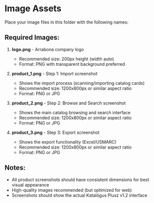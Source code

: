 # Image Assets

Place your image files in this folder with the following names:

## Required Images:

1. **logo.png** - Arrabona company logo
   - Recommended size: 200px height (width auto)
   - Format: PNG with transparent background preferred

2. **product_1.png** - Step 1: Import screenshot
   - Shows the import process (scanning/importing catalog cards)
   - Recommended size: 1200x800px or similar aspect ratio
   - Format: PNG or JPG

3. **product_2.png** - Step 2: Browse and Search screenshot
   - Shows the main catalog browsing and search interface
   - Recommended size: 1200x800px or similar aspect ratio
   - Format: PNG or JPG

4. **product_3.png** - Step 3: Export screenshot
   - Shows the export functionality (Excel/USMARC)
   - Recommended size: 1200x800px or similar aspect ratio
   - Format: PNG or JPG

## Notes:
- All product screenshots should have consistent dimensions for best visual appearance
- High-quality images recommended (but optimized for web)
- Screenshots should show the actual Katalógus Plusz v1.2 interface
